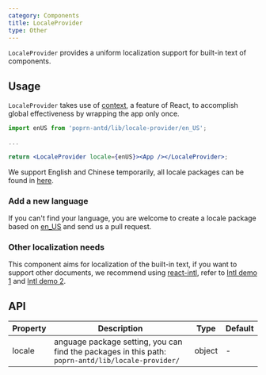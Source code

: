 ```yaml
---
category: Components
title: LocaleProvider
type: Other
---
```


`LocaleProvider` provides a uniform localization support for built-in text of components.

## Usage

`LocaleProvider` takes use of [context](https://facebook.github.io/react/docs/context.html), a feature of React, to accomplish global effectiveness by wrapping the app only once.


```jsx
import enUS from 'poprn-antd/lib/locale-provider/en_US';

...

return <LocaleProvider locale={enUS}><App /></LocaleProvider>;
```

We support English and Chinese temporarily, all locale packages can be found in [here](https://github.com/ant-design/ant-design-mobile-rn/blob/master/components/locale-provider/).

### Add a new language

If you can't find your language, you are welcome to create a locale package based on [en_US]((https://github.com/ant-design/ant-design-mobile-rn/blob/master/components/locale-provider/en_US.tsx)) and send us a pull request.

### Other localization needs

This component aims for localization of the built-in text, if you want to support other documents, we recommend using [react-intl](https://github.com/yahoo/react-intl), refer to [Intl demo 1](http://github.com/ant-design/intl-example) and [Intl demo 2](http://yiminghe.me/learning-react/examples/react-intl.html?locale=en-US).

## API

| Property    | Description           | Type              | Default        |
|--------|----------------|------------------|--------------|
| locale | anguage package setting, you can find the packages in this path: `poprn-antd/lib/locale-provider/` | object | - |
